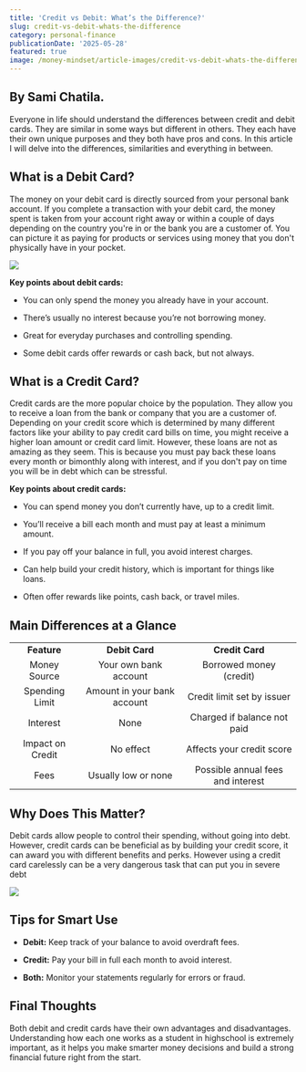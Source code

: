 ```yaml
---
title: 'Credit vs Debit: What’s the Difference?'
slug: credit-vs-debit-whats-the-difference
category: personal-finance
publicationDate: '2025-05-28'
featured: true
image: /money-mindset/article-images/credit-vs-debit-whats-the-difference.jpg
---
```


## By Sami Chatila.

Everyone in life should understand the differences between credit and debit cards. They are similar in some ways but different in others. They each have their own unique purposes and they both have pros and cons. In this article I will delve into the differences, similarities and everything in between.


## **What is a Debit Card?**

The money on your debit card is directly sourced from your personal bank account. If you complete a transaction with your debit card, the money spent is taken from your account right away or within a couple of days depending on the country you're in or the bank you are a customer of. You can picture it as paying for products or services using money that you don't physically have in your pocket. 

![](https://lh7-rt.googleusercontent.com/docsz/AD_4nXf3kCpDZSpNbaKy3yj-dRi4v2-l2gTUvEuFH0wZU4PCIMyU3-kLlbWqBWOIG7Ln8rkATuL1av4CInwDowWeWNd5ZgtjAVYn_OOb_qtZxpzLSYM6ewYBUtXcmI66hyjw7WEvpoAu2Q?key=pC5XbuUVL-OF0Wm7eTEg2Q)

**Key points about debit cards:**

- You can only spend the money you already have in your account.

- There’s usually no interest because you’re not borrowing money.

- Great for everyday purchases and controlling spending.

- Some debit cards offer rewards or cash back, but not always.


## **What is a Credit Card?**

Credit cards are the more popular choice by the population. They allow you to receive a loan from the bank or company that you are a customer of. Depending on your credit score which is determined by many different factors like your ability to pay credit card bills on time, you might receive a higher loan amount or credit card limit. However, these loans are not as amazing as they seem. This is because you must pay back these loans every month or bimonthly along with interest, and if you don't pay on time you will be in debt which can be stressful.

**Key points about credit cards:**

- You can spend money you don’t currently have, up to a credit limit.

- You’ll receive a bill each month and must pay at least a minimum amount.

- If you pay off your balance in full, you avoid interest charges.

- Can help build your credit history, which is important for things like loans.

- Often offer rewards like points, cash back, or travel miles.


## **Main Differences at a Glance**

|                  |                             |                                   |
| :--------------: | :-------------------------: | :-------------------------------: |
|    **Feature**   |        **Debit Card**       |          **Credit Card**          |
|   Money Source   |    Your own bank account    |      Borrowed money (credit)      |
|  Spending Limit  | Amount in your bank account |     Credit limit set by issuer    |
|     Interest     |             None            |    Charged if balance not paid    |
| Impact on Credit |          No effect          |     Affects your credit score     |
|       Fees       |     Usually low or none     | Possible annual fees and interest |



## **Why Does This Matter?**

Debit cards allow people to control their spending, without going into debt. However, credit cards can be beneficial as by building your credit score, it can award you with different benefits and perks. However using a credit card carelessly can be a very dangerous task that can put you in severe debt 

![](https://lh7-rt.googleusercontent.com/docsz/AD_4nXd11mJyt6L4B_B0MkZfEc8ZTfDlsuykjwWsZMwXDl6HlW2m5GGAPoAfu6lIoZNCTBNHMcOSB9qcszW-9mQ7D1scC6aPNHl7NbtuH0kwpLVssWH5mpv-bXe7Q1dL_ifJFej2ap0d9g?key=pC5XbuUVL-OF0Wm7eTEg2Q)


## **Tips for Smart Use**

* **Debit:** Keep track of your balance to avoid overdraft fees.

* **Credit:** Pay your bill in full each month to avoid interest.

* **Both:** Monitor your statements regularly for errors or fraud.

## **Final Thoughts**

Both debit and credit cards have their own advantages and disadvantages. Understanding how each one works as a student in highschool is extremely important, as it helps you make smarter money decisions and build a strong financial future right from the start.
